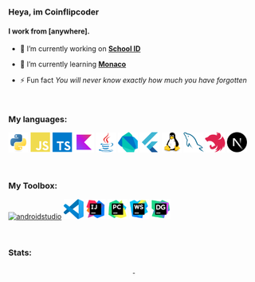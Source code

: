 ### Heya, im Coinflipcoder

#### I work from [anywhere].

- 🔭 I’m currently working on **[School ID](https://schoolid.de)**

- 🌱 I’m currently learning **[Monaco](https://microsoft.github.io/monaco-editor)**

- ⚡ Fun fact *You will never know exactly how much you have forgotten*

<br/>

### My languages:

<p> 
  <a href="https://python.org" target="_blank" rel="noreferrer"> <img src="https://raw.githubusercontent.com/devicons/devicon/master/icons/python/python-original.svg" alt="python" width="40" height="40"/></a> 
  <a href="https://en.wikipedia.org/wiki/JavaScript" target="_blank" rel="noreferrer"> <img src="https://raw.githubusercontent.com/devicons/devicon/master/icons/javascript/javascript-plain.svg" alt="javascript" width="40" height="40"/></a> 
  <a href="https://typescriptlang.org" target="_blank" rel="noreferrer"> <img src="https://raw.githubusercontent.com/devicons/devicon/master/icons/typescript/typescript-plain.svg" alt="typescript" width="40" height="40"/></a> 
  <a href="https://kotlinlang.org" target="_blank" rel="noreferrer"> <img src="https://raw.githubusercontent.com/devicons/devicon/master/icons/kotlin/kotlin-original.svg" alt="kotlin" width="40" height="40"/></a> 
  <a href="https://java.com" target="_blank" rel="noreferrer"> <img src="https://raw.githubusercontent.com/devicons/devicon/master/icons/java/java-original.svg" alt="java" width="40" height="40"/></a> 
  <a href="https://dart.dev" target="_blank" rel="noreferrer"> <img src="https://raw.githubusercontent.com/devicons/devicon/master/icons/dart/dart-original.svg" alt="dart" width="40" height="40"/></a> 
  <a href="https://flutter.dev" target="_blank" rel="noreferrer"> <img src="https://raw.githubusercontent.com/devicons/devicon/master/icons/flutter/flutter-original.svg" alt="flutter" width="40" height="40"/></a> 
  <a href="https://linux.org" target="_blank" rel="noreferrer"> <img src="https://raw.githubusercontent.com/devicons/devicon/master/icons/linux/linux-original.svg" alt="linux" width="40" height="40"/></a> 
  <a href="https://mysql.com" target="_blank" rel="noreferrer"> <img src="https://raw.githubusercontent.com/devicons/devicon/master/icons/mysql/mysql-original.svg" alt="mysql" width="40" height="40"/></a> 
  <a href="https://nestjs.com" target="_blank" rel="noreferrer"> <img src="https://raw.githubusercontent.com/devicons/devicon/master/icons/nestjs/nestjs-original.svg" alt="nestjs" width="40" height="40"/></a> 
  <a href="https://nextjs.org" target="_blank" rel="noreferrer"> <img src="https://raw.githubusercontent.com/devicons/devicon/master/icons/nextjs/nextjs-original.svg" alt="nextjs" width="40" height="40"/></a> 
</p>

<br/>

### My Toolbox:

<p> 
  <a href="https://developer.android.com/studio" target="_blank" rel="noreferrer"> <img src="https://upload.wikimedia.org/wikipedia/commons/thumb/c/c1/Android_Studio_icon_%282023%29.svg/192px-Android_Studio_icon_%282023%29.svg.png" alt="androidstudio" width="40" height="40"/></a> 
  <a href="https://code.visualstudio.com/" target="_blank" rel="noreferrer"> <img src="https://raw.githubusercontent.com/devicons/devicon/master/icons/vscode/vscode-original.svg" alt="vscode" width="40" height="40"/></a> 
  <a href="https://www.jetbrains.com/idea/" target="_blank" rel="noreferrer"> <img src="https://raw.githubusercontent.com/devicons/devicon/master/icons/intellij/intellij-original.svg" alt="intellij" width="40" height="40"/></a> 
  <a href="https://www.jetbrains.com/pycharm/" target="_blank" rel="noreferrer"> <img src="https://raw.githubusercontent.com/devicons/devicon/master/icons/pycharm/pycharm-original.svg" alt="pycharm" width="40" height="40"/></a> 
  <a href="https://www.jetbrains.com/webstorm/" target="_blank" rel="noreferrer"> <img src="https://raw.githubusercontent.com/devicons/devicon/master/icons/webstorm/webstorm-original.svg" alt="pycharm" width="40" height="40"/></a> 
  <a href="https://www.jetbrains.com/datagrip/" target="_blank" rel="noreferrer"> <img src="https://raw.githubusercontent.com/devicons/devicon/master/icons/datagrip/datagrip-original.svg" alt="pycharm" width="40" height="40"/></a> 
</p>

<br/>

### Stats:

<div align="center">
  <a href="https://devlencio.net">
  <picture>
  <source
    srcset="https://silencio-readme-stats.vercel.app/api?username=s1lencio&show_icons=true&theme=github_dark&hide_border=true&hide_title=true&include_all_commits=true&hide_rank=true"
    media="(prefers-color-scheme: dark)"
  />
  <source
    srcset="https://silencio-readme-stats.vercel.app/api?username=s1lencio&show_icons=true&theme=default&hide_border=true&hide_title=true&include_all_commits=true&hide_rank=true"
    media="(prefers-color-scheme: light), (prefers-color-scheme: no-preference)"
  />
  <img height=200 align="center" />
</picture>
</a>
<a href="https://devlencio.net">
  <picture>
  <source
    srcset="https://silencio-readme-stats.vercel.app/api/top-langs/?username=s1lencio&theme=github_dark&hide_border=true&layout=donut&hide_title=true&exclude_repo=readme-stats"
    media="(prefers-color-scheme: dark)"
  />
  <source
    srcset="https://silencio-readme-stats.vercel.app/api/top-langs/?username=s1lencio&theme=default&hide_border=true&layout=donut&hide_title=true&exclude_repo=readme-stats"
    media="(prefers-color-scheme: light), (prefers-color-scheme: no-preference)"
  />
  <img height=180 align="center" />
</picture>
</a>
</div>
